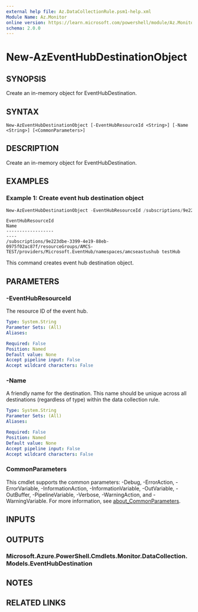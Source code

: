 ```yaml
---
external help file: Az.DataCollectionRule.psm1-help.xml
Module Name: Az.Monitor
online version: https://learn.microsoft.com/powershell/module/Az.Monitor/new-azeventhubdestinationobject
schema: 2.0.0
---
```


# New-AzEventHubDestinationObject

## SYNOPSIS
Create an in-memory object for EventHubDestination.

## SYNTAX

```
New-AzEventHubDestinationObject [-EventHubResourceId <String>] [-Name <String>] [<CommonParameters>]
```

## DESCRIPTION
Create an in-memory object for EventHubDestination.

## EXAMPLES

### Example 1: Create event hub destination object
```powershell
New-AzEventHubDestinationObject -EventHubResourceId /subscriptions/9e223dbe-3399-4e19-88eb-0975f02ac87f/resourceGroups/AMCS-TEST/providers/Microsoft.EventHub/namespaces/amcseastushub -Name testHub
```

```output
EventHubResourceId                                                                                                                 Name
------------------                                                                                                                 ----
/subscriptions/9e223dbe-3399-4e19-88eb-0975f02ac87f/resourceGroups/AMCS-TEST/providers/Microsoft.EventHub/namespaces/amcseastushub testHub
```

This command creates event hub destination object.

## PARAMETERS

### -EventHubResourceId
The resource ID of the event hub.

```yaml
Type: System.String
Parameter Sets: (All)
Aliases:

Required: False
Position: Named
Default value: None
Accept pipeline input: False
Accept wildcard characters: False
```

### -Name
A friendly name for the destination.
        This name should be unique across all destinations (regardless of type) within the data collection rule.

```yaml
Type: System.String
Parameter Sets: (All)
Aliases:

Required: False
Position: Named
Default value: None
Accept pipeline input: False
Accept wildcard characters: False
```

### CommonParameters
This cmdlet supports the common parameters: -Debug, -ErrorAction, -ErrorVariable, -InformationAction, -InformationVariable, -OutVariable, -OutBuffer, -PipelineVariable, -Verbose, -WarningAction, and -WarningVariable. For more information, see [about_CommonParameters](http://go.microsoft.com/fwlink/?LinkID=113216).

## INPUTS

## OUTPUTS

### Microsoft.Azure.PowerShell.Cmdlets.Monitor.DataCollection.Models.EventHubDestination

## NOTES

## RELATED LINKS
